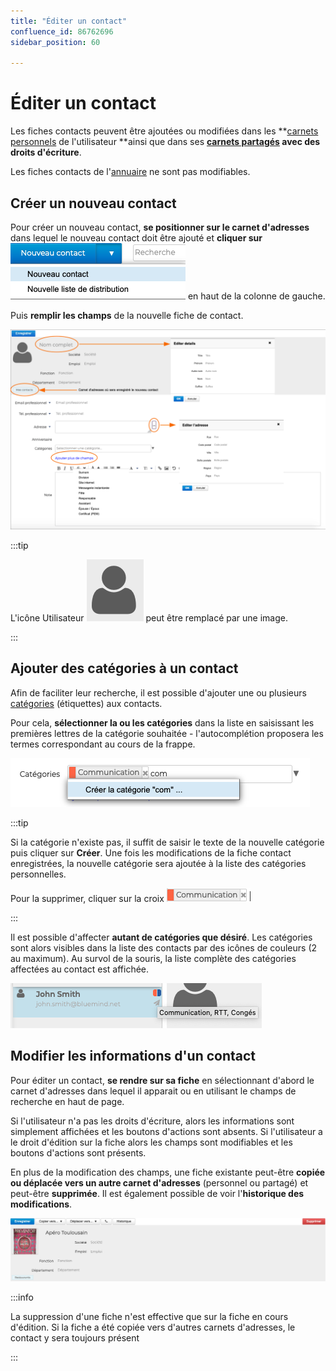 ```yaml
---
title: "Éditer un contact"
confluence_id: 86762696
sidebar_position: 60

---
```

# Éditer un contact


Les fiches contacts peuvent être ajoutées ou modifiées dans les **[carnets personnels](/Guide_de_l_utilisateur/Les_contacts/Créer_et_éditer_un_carnet_d_adresses_personnel/) de l'utilisateur **ainsi que dans ses **[carnets partagés](/Guide_de_l_utilisateur/Les_contacts/Utiliser_un_carnet_d_adresses_partagé/) avec des droits d'écriture**.

Les fiches contacts de l'[annuaire](https://forge.bluemind.net/confluence/pages/viewpage.action?pageId=86744314#id-.G%C3%A9rerlescarnetsd%27adressespartag%C3%A9svBM4-annuaire) ne sont pas modifiables.

## Créer un nouveau contact

Pour créer un nouveau contact, **se positionner sur le carnet d'adresses** dans lequel le nouveau contact doit être ajouté et **cliquer sur** ![](../../attachments/86762696/86764691.png) en haut de la colonne de gauche.


Puis **remplir les champs** de la nouvelle fiche de contact.

![](../../attachments/86762696/86764692.png)


:::tip

L'icône Utilisateur ![](../../attachments/86762696/86764690.png) peut être remplacé par une image.

:::


## Ajouter des catégories à un contact

Afin de faciliter leur recherche, il est possible d'ajouter une ou plusieurs [catégories](/Guide_de_l_utilisateur/Paramétrer_le_compte_utilisateur/) (étiquettes) aux contacts.

Pour cela, **sélectionner la ou les catégories** dans la liste en saisissant les premières lettres de la catégorie souhaitée - l'autocomplétion proposera les termes correspondant au cours de la frappe.


![](../../attachments/86762696/86764689.png)


:::tip

Si la catégorie n'existe pas, il suffit de saisir le texte de la nouvelle catégorie puis cliquer sur **Créer**. Une fois les modifications de la fiche contact enregistrées, la nouvelle catégorie sera ajoutée à la liste des catégories personnelles.

Pour la supprimer, cliquer sur la croix ![](../../attachments/86762696/86764688.png)

:::


Il est possible d'affecter **autant de catégories que désiré**. Les catégories sont alors visibles dans la liste des contacts par des icônes de couleurs (2 au maximum). Au survol de la souris, la liste complète des catégories affectées au contact est affichée.

![](../../attachments/86762696/86764687.png)

## Modifier les informations d'un contact

Pour éditer un contact, **se rendre sur sa fiche** en sélectionnant d'abord le carnet d'adresses dans lequel il apparait ou en utilisant le champs de recherche en haut de page.

Si l'utilisateur n'a pas les droits d'écriture, alors les informations sont simplement affichées et les boutons d'actions sont absents. Si l'utilisateur a le droit d'édition sur la fiche alors les champs sont modifiables et les boutons d'actions sont présents.

En plus de la modification des champs, une fiche existante peut-être **copiée ou déplacée vers un autre carnet d'adresses** (personnel ou partagé) et peut-être **supprimée**. Il est également possible de voir l'**historique des modifications**.


![](../../attachments/86762696/86764686.png)


:::info

La suppression d'une fiche n'est effective que sur la fiche en cours d'édition. Si la fiche a été copiée vers d'autres carnets d'adresses, le contact y sera toujours présent

:::



